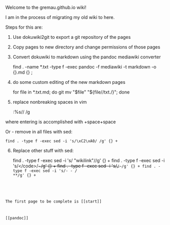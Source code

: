 Welcome to the gremau.github.io wiki!

I am in the process of migrating my old wiki to here.

Steps for this are:

1. Use dokuwiki2git to export a git repository of the pages

2. Copy pages to new directory and change permissions of those pages

3. Convert dokuwiki to markdown using the pandoc mediawiki converter

    find . -name \*.txt -type f -exec pandoc -f mediawiki -t markdown -o {}.md {} \;

4. do some custom editing of the new markdown pages

    for file in *.txt.md; do git mv "$file" "${file//txt./}"; done

5. replace nonbreaking spaces in vim

    :%s/<NBSP>/ /g

where entering <NBSP> is accomplished with <CTRL-k>+space+space

Or - remove in all files with sed:

    find . -type f -exec sed -i 's/\xC2\xA0/ /g' {} +

6. Replace other stuff with sed:

    find . -type f -exec sed -i 's/ "wikilink"//g' {} +
    find . -type f -exec sed -i 's/<\/code>/~~~/g' {} +
    find . -type f -exec sed -i 's/<code bash>/~~~/g' {} + 
    find . -type f -exec sed -i 's/-   -   / **/g' {} +


The first page to be complete is [[start]]

[[pandoc]]
